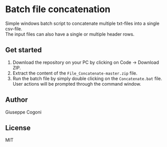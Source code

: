 # Batch file concatenation
Simple windows batch script to concatenate multiple txt-files into a single csv-file. \
The input files can also have a single or multiple header rows.

## Get started
1. Download the repository on your PC by clicking on Code -> Download ZIP.
2. Extract the content of the `File_Concatenate-master.zip` file.
3. Run the batch file by simply double clicking on the `Concatenate.bat` file. \
User actions will be prompted through the command window.

## Author
   Giuseppe Cogoni

## License
   MIT
